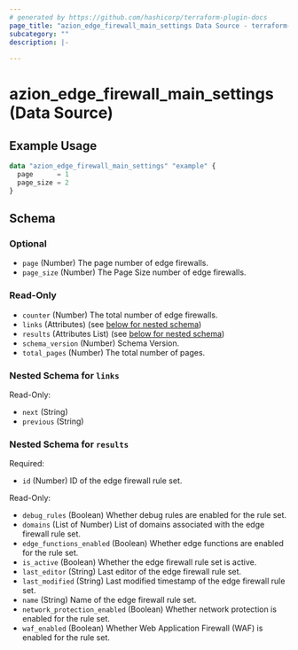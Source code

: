 ```yaml
---
# generated by https://github.com/hashicorp/terraform-plugin-docs
page_title: "azion_edge_firewall_main_settings Data Source - terraform-provider-azion"
subcategory: ""
description: |-
  
---
```


# azion_edge_firewall_main_settings (Data Source)



## Example Usage

```terraform
data "azion_edge_firewall_main_settings" "example" {
  page      = 1
  page_size = 2
}
```

<!-- schema generated by tfplugindocs -->
## Schema

### Optional

- `page` (Number) The page number of edge firewalls.
- `page_size` (Number) The Page Size number of edge firewalls.

### Read-Only

- `counter` (Number) The total number of edge firewalls.
- `links` (Attributes) (see [below for nested schema](#nestedatt--links))
- `results` (Attributes List) (see [below for nested schema](#nestedatt--results))
- `schema_version` (Number) Schema Version.
- `total_pages` (Number) The total number of pages.

<a id="nestedatt--links"></a>
### Nested Schema for `links`

Read-Only:

- `next` (String)
- `previous` (String)


<a id="nestedatt--results"></a>
### Nested Schema for `results`

Required:

- `id` (Number) ID of the edge firewall rule set.

Read-Only:

- `debug_rules` (Boolean) Whether debug rules are enabled for the rule set.
- `domains` (List of Number) List of domains associated with the edge firewall rule set.
- `edge_functions_enabled` (Boolean) Whether edge functions are enabled for the rule set.
- `is_active` (Boolean) Whether the edge firewall rule set is active.
- `last_editor` (String) Last editor of the edge firewall rule set.
- `last_modified` (String) Last modified timestamp of the edge firewall rule set.
- `name` (String) Name of the edge firewall rule set.
- `network_protection_enabled` (Boolean) Whether network protection is enabled for the rule set.
- `waf_enabled` (Boolean) Whether Web Application Firewall (WAF) is enabled for the rule set.
